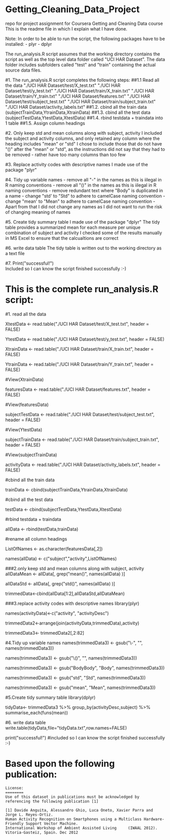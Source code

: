 # Getting_Cleaning_Data_Project
repo for project assignment for Coursera Getting and Cleaning Data course
This is the readme file in which I explain what I have done.

Note: In order to be able to run the script, the following packages have to be installed:
    - plyr
    - dplyr

The run_analysis.R script assumes that the working directory contains the script as well as the top level data folder called "UCI HAR Dataset". The data folder includes subfolders called "test" and "train" containing the actual source data files.

#1. The run_analysis.R script completes the following steps:
##1.1 Read all the data
    "./UCI HAR Dataset/test/X_test.txt"
    "./UCI HAR Dataset/test/y_test.txt"
    "./UCI HAR Dataset/train/X_train.txt"
    "./UCI HAR Dataset/train/Y_train.txt"
    "./UCI HAR Dataset/features.txt"
    "./UCI HAR Dataset/test/subject_test.txt"
    "./UCI HAR Dataset/train/subject_train.txt"
    "./UCI HAR Dataset/activity_labels.txt"
##1.2. cbind all the train data (subjectTrainData,YtrainData,XtrainData)
##1.3. cbind all the test data (subjectTestData,YtestData,XtestData)
##1.4. rbind testdata + traindata into 1 table
##1.5. Assign column headings

#2. Only keep std and mean columns along with subject, activity
    I included the subject and activity columns, 
    and only retained any column where the heading includes "mean" or "std"
    I chose to include those that do not have "()" after the "mean" or "std", 
    as the instructions did not say that they had to be removed 
    - rather have too many columns than too few 

#3. Replace activity codes with descriptive names
    I made use of the package "plyr"

#4. Tidy up variable names
    - remove all "-" in the names as this is iilegal in R naming conventions
    - remove all "()" in the names as this is iilegal in R naming conventions
    - remove redundant text where "Body" is duplicated in a name
    - change "std' to "Std" to adhere to camelCase naming convention
    - change "mean' to "Mean" to adhere to camelCase naming convention
    - Apart from that I did not change any names as I did not want to run the risk of changing meaning of names

#5. Create tidy summary table
    I made use of the package "dplyr"
    The tidy table provides a summarized mean for each measure per unique combination of subject and activity
    I checked some of the results manually in MS Excel to ensure that the calcualtions are correct
    

#6. write data table
    The tidy table is written out to the working directory as a text file

#7. Print("successful!")  
    Included so I can know the script finished successfully :-)
    
# This is the complete run_analysis.R script:
 #1. read all the data

XtestData <- read.table("./UCI HAR Dataset/test/X_test.txt", header = FALSE)

YtestData <- read.table("./UCI HAR Dataset/test/y_test.txt", header = FALSE)

XtrainData <- read.table("./UCI HAR Dataset/train/X_train.txt", header = FALSE)

YtrainData <- read.table("./UCI HAR Dataset/train/Y_train.txt", header = FALSE)
 
 #View(XtrainData)

featuresData <- read.table("./UCI HAR Dataset/features.txt", header = FALSE)

 #View(featuresData)

subjectTestData <- read.table("./UCI HAR Dataset/test/subject_test.txt", header = FALSE)

 #View(YtestData)

subjectTrainData <- read.table("./UCI HAR Dataset/train/subject_train.txt", header = FALSE)

 #View(subjectTrainData)

activityData <- read.table("./UCI HAR Dataset/activity_labels.txt", header = FALSE)

 #cbind all the train data

trainData <- cbind(subjectTrainData,YtrainData,XtrainData)

 #cbind all the test data

testData <- cbind(subjectTestData,YtestData,XtestData)

 #rbind testdata + traindata

allData <- rbind(testData,trainData)

 #rename all column headings

ListOfNames <- as.character(featuresData[,2]) 

names(allData) <- c("subject","activity",ListOfNames)

###2.only keep std and mean columns along with subject, activity
allDataMean <- allData[, grep("mean()", names(allData) )] 

allDataStd <- allData[, grep("std()", names(allData) )] 

trimmedData<-cbind(allData[1:2],allDataStd,allDataMean)

###3.replace activity codes with descriptive names
library(plyr)

names(activityData)<-c("activity", "activityDesc")

trimmedData2<-arrange(join(activityData,trimmedData),activity)

trimmedData3<- trimmedData2[,2:82]

#4.Tidy up variable names
names(trimmedData3) <- gsub("\\-", "", names(trimmedData3))

names(trimmedData3) <- gsub("\\()", "", names(trimmedData3))

names(trimmedData3) <- gsub("BodyBody", "Body", names(trimmedData3))

names(trimmedData3) <- gsub("std", "Std", names(trimmedData3))

names(trimmedData3) <- gsub("mean", "Mean", names(trimmedData3))

#5.Create tidy summary table
library(dplyr)

tidyData<- trimmedData3 %>% group_by(activityDesc,subject) %>% summarise_each(funs(mean)) 

#6. write data table
write.table(tidyData,file="tidyData.txt",row.names=FALSE)

print("successful!")  #included so I can know the script finished successfully :-)


# Based upon the following publication:
    License:
    ========
    Use of this dataset in publications must be acknowledged by referencing the following publication [1] 

    [1] Davide Anguita, Alessandro Ghio, Luca Oneto, Xavier Parra and Jorge L. Reyes-Ortiz. 
    Human Activity Recognition on Smartphones using a Multiclass Hardware-Friendly Support Vector Machine. 
    International Workshop of Ambient Assisted Living     (IWAAL 2012). Vitoria-Gasteiz, Spain. Dec 2012




